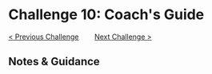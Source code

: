 # Challenge 10: Coach's Guide

[< Previous Challenge](./09-helm.md)&nbsp;&nbsp;&nbsp;&nbsp;&nbsp;&nbsp;&nbsp;&nbsp;[Next Challenge >](./11-opsmonitoring.md)

## Notes & Guidance